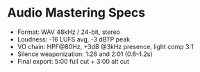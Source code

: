 # Audio Mastering Specs

- Format: WAV 48kHz / 24-bit, stereo
- Loudness: -16 LUFS avg, -3 dBTP peak
- VO chain: HPF@80Hz, +3dB @3kHz presence, light comp 3:1
- Silence weaponization: 1:26 and 2:01 (0.6–1.2s)
- Final export: 5:00 full cut + 3:00 alt cut
